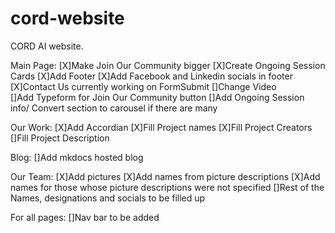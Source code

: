# cord-website
CORD AI website. 

Main Page:
   [X]Make Join Our Community bigger
   [X]Create Ongoing Session Cards
   [X]Add Footer
   [X]Add Facebook and Linkedin socials in footer
   [X]Contact Us currently working on FormSubmit
   []Change Video   
   []Add Typeform for Join Our Community button
   []Add Ongoing Session info/ Convert section to carousel if there are many
  
Our Work:
  [X]Add Accordian
  [X]Fill Project names
  [X]Fill Project Creators
  []Fill Project Description

Blog:
  []Add mkdocs hosted blog
  
Our Team:
  [X]Add pictures
  [X]Add names from picture descriptions 
  [X]Add names for those whose picture descriptions were not specified
  []Rest of the Names, designations and socials to be filled up


For all pages:
  []Nav bar to be added
